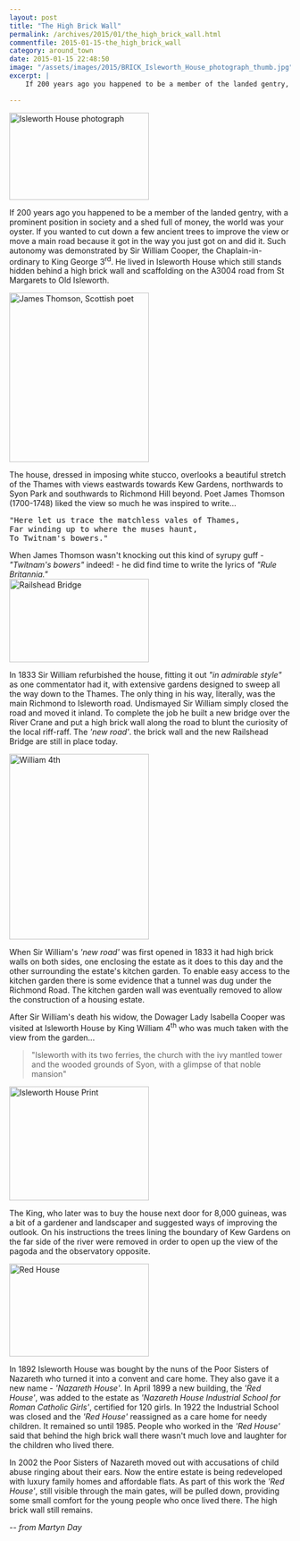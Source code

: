```yaml
---
layout: post
title: "The High Brick Wall"
permalink: /archives/2015/01/the_high_brick_wall.html
commentfile: 2015-01-15-the_high_brick_wall
category: around_town
date: 2015-01-15 22:48:50
image: "/assets/images/2015/BRICK_Isleworth_House_photograph_thumb.jpg"
excerpt: |
    If 200 years ago you happened to be a member of the landed gentry, with a prominent position in society and a shed full of money, the world was your oyster. If you wanted to cut down a few ancient trees to improve the view or move a main road because it got in the way you just got on and did it. Such autonomy was demonstrated by Sir William Cooper, the Chaplain-in-ordinary to King George 3<sup>rd</sup>. He lived in Isleworth House which still stands hidden behind a high brick wall and scaffolding on the A3004 road from St Margarets to Old Isleworth.

---
```


<a href="/assets/images/2015/BRICK_Isleworth_House_photograph.jpg" title="See larger version of - Isleworth House photograph"><img src="/assets/images/2015/BRICK_Isleworth_House_photograph_thumb.jpg" width="250" height="156" alt="Isleworth House photograph" class="photo right" /></a>

If 200 years ago you happened to be a member of the landed gentry, with a prominent position in society and a shed full of money, the world was your oyster. If you wanted to cut down a few ancient trees to improve the view or move a main road because it got in the way you just got on and did it. Such autonomy was demonstrated by Sir William Cooper, the Chaplain-in-ordinary to King George 3<sup>rd</sup>. He lived in Isleworth House which still stands hidden behind a high brick wall and scaffolding on the A3004 road from St Margarets to Old Isleworth.

<a href="/assets/images/2015/BRICK_James_Thomson_Scottish_poet.jpg" title="See larger version of - James Thomson Scottish poet"><img src="/assets/images/2015/BRICK_James_Thomson_Scottish_poet_thumb.jpg" width="250" height="303" alt="James Thomson, Scottish poet" class="photo right" /></a>

The house, dressed in imposing white stucco, overlooks a beautiful stretch of the Thames with views eastwards towards Kew Gardens, northwards to Syon Park and southwards to Richmond Hill beyond. Poet James Thomson (1700-1748) liked the view so much he was inspired to write...

<pre markdown="1" class="poem">
"Here let us trace the matchless vales of Thames,
Far winding up to where the muses haunt,
To Twitnam's bowers."
</pre>

<div markdown="1" class="box">
When James Thomson wasn't knocking out this kind of syrupy guff - <em>"Twitnam's bowers"</em> indeed! - he did find time to write the lyrics of <em>"Rule Britannia."</em>

</div>
<a href="/assets/images/2015/BRICK_Railshead-Bridge-2.jpg" title="See larger version of - Railshead Bridge "><img src="/assets/images/2015/BRICK_Railshead-Bridge-2_thumb.jpg" width="250" height="149" alt="Railshead Bridge " class="photo right" /></a>

In 1833 Sir William refurbished the house, fitting it out <em>"in admirable style"</em> as one commentator had it, with extensive gardens designed to sweep all the way down to the Thames. The only thing in his way, literally, was the main Richmond to Isleworth road. Undismayed Sir William simply closed the road and moved it inland. To complete the job he built a new bridge over the River Crane and put a high brick wall along the road to blunt the curiosity of the local riff-raff. The <em>'new road'</em>. the brick wall and the new Railshead Bridge are still in place today.

<div markdown="1" class="box">
<a href="/assets/images/2015/BRICK_William_4th.jpg" title="See larger version of - William 4th"><img src="/assets/images/2015/BRICK_William_4th_thumb.jpg" width="250" height="332" alt="William 4th" class="photo right" /></a>

When Sir William's <em>'new road'</em> was first opened in 1833 it had high brick walls on both sides, one enclosing the estate as it does to this day and the other surrounding the estate's kitchen garden. To enable easy access to the kitchen garden there is some evidence that a tunnel was dug under the Richmond Road. The kitchen garden wall was eventually removed to allow the construction of a housing estate.

</div>
After Sir William's death his widow, the Dowager Lady Isabella Cooper was visited at Isleworth House by King William 4<sup>th</sup> who was much taken with the view from the garden...

> "Isleworth with its two ferries, the church with the ivy mantled tower and the wooded grounds of Syon, with a glimpse of that noble mansion"

<a href="/assets/images/2015/BRICK_Isleworth_House_-_Print.jpg" title="See larger version of - Isleworth House   Print"><img src="/assets/images/2015/BRICK_Isleworth_House_-_Print_thumb.jpg" width="250" height="204" alt="Isleworth House   Print" class="photo right" /></a>

The King, who later was to buy the house next door for 8,000 guineas, was a bit of a gardener and landscaper and suggested ways of improving the outlook. On his instructions the trees lining the boundary of Kew Gardens on the far side of the river were removed in order to open up the view of the pagoda and the observatory opposite.

<a href="/assets/images/2015/BRICK_Red-House.jpg" title="See larger version of - Red House"><img src="/assets/images/2015/BRICK_Red-House_thumb.jpg" width="250" height="166" alt="Red House" class="photo right" /></a>

In 1892 Isleworth House was bought by the nuns of the Poor Sisters of Nazareth who turned it into a convent and care home. They also gave it a new name - <em>'Nazareth House'</em>. In April 1899 a new building, the <em>'Red House'</em>, was added to the estate as <em>'Nazareth House Industrial School for Roman Catholic Girls'</em>, certified for 120 girls. In 1922 the Industrial School was closed and the <em>'Red House'</em> reassigned as a care home for needy children. It remained so until 1985. People who worked in the <em>'Red House'</em> said that behind the high brick wall there wasn't much love and laughter for the children who lived there.

In 2002 the Poor Sisters of Nazareth moved out with accusations of child abuse ringing about their ears. Now the entire estate is being redeveloped with luxury family homes and affordable flats. As part of this work the <em>'Red House'</em>, still visible through the main gates, will be pulled down, providing some small comfort for the young people who once lived there. The high brick wall still remains.

<cite>-- from Martyn Day</cite>
